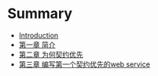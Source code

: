 # Summary

* [Introduction](README.md)
* [第一章 简介](chapter1.md)
* [第二章 为何契约优先](chapter2.md)
* [第三章 编写第一个契约优先的web service](chapter3.md)


